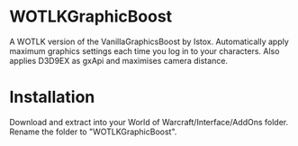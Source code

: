 # WOTLKGraphicBoost
A WOTLK version of the VanillaGraphicsBoost by Istox. Automatically apply maximum graphics settings each time you log in to your characters. Also applies D3D9EX as gxApi and maximises camera distance.

# Installation

Download and extract into your World of Warcraft/Interface/AddOns folder. Rename the folder to "WOTLKGraphicBoost".
